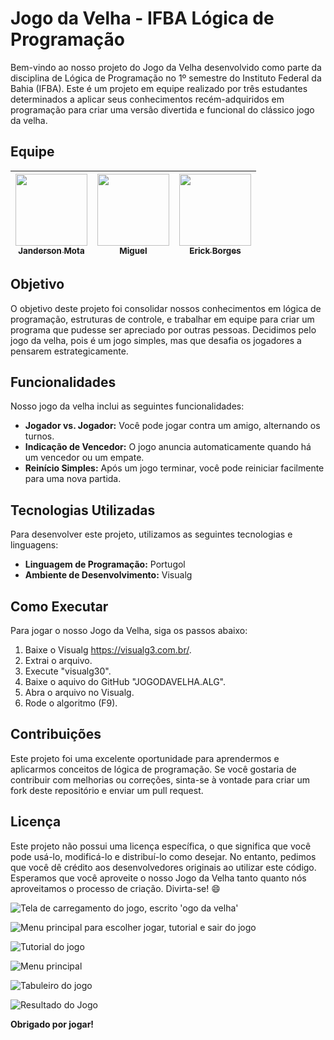 # Jogo da Velha - IFBA Lógica de Programação

Bem-vindo ao nosso projeto do Jogo da Velha desenvolvido como parte da disciplina de Lógica de Programação no 1º semestre do Instituto Federal da Bahia (IFBA). Este é um projeto em equipe realizado por três estudantes determinados a aplicar seus conhecimentos recém-adquiridos em programação para criar uma versão divertida e funcional do clássico jogo da velha.

## Equipe

| [<img loading="lazy" src="https://avatars.githubusercontent.com/u/80362674?v=4" width=115><br><sub>Janderson Mota</sub>](https://github.com/JandersonMota) |  [<img loading="lazy" src="https://avatars.githubusercontent.com/u/126207922?v=4" width=115><br><sub>Miguel</sub>](https://github.com/Troiano1) |  [<img loading="lazy" src="https://avatars.githubusercontent.com/u/135672557?v=4" width=115><br><sub>Erick Borges</sub>](https://github.com/ErickBorgess) |
| :---: | :---: | :---: |

## Objetivo
O objetivo deste projeto foi consolidar nossos conhecimentos em lógica de programação, estruturas de controle, e trabalhar em equipe para criar um programa que pudesse ser apreciado por outras pessoas. Decidimos pelo jogo da velha, pois é um jogo simples, mas que desafia os jogadores a pensarem estrategicamente.

## Funcionalidades
Nosso jogo da velha inclui as seguintes funcionalidades:

- **Jogador vs. Jogador:** Você pode jogar contra um amigo, alternando os turnos.
- **Indicação de Vencedor:** O jogo anuncia automaticamente quando há um vencedor ou um empate.
- **Reinício Simples:** Após um jogo terminar, você pode reiniciar facilmente para uma nova partida.

## Tecnologias Utilizadas
Para desenvolver este projeto, utilizamos as seguintes tecnologias e linguagens:

- **Linguagem de Programação:** Portugol
- **Ambiente de Desenvolvimento:** Visualg

## Como Executar
Para jogar o nosso Jogo da Velha, siga os passos abaixo:

1. Baixe o Visualg https://visualg3.com.br/.
2. Extrai o arquivo.
3. Execute "visualg30".
4. Baixe o aquivo do GitHub "JOGODAVELHA.ALG".
5. Abra o arquivo no Visualg.
6. Rode o algoritmo (F9).

## Contribuições
Este projeto foi uma excelente oportunidade para aprendermos e aplicarmos conceitos de lógica de programação. Se você gostaria de contribuir com melhorias ou correções, sinta-se à vontade para criar um fork deste repositório e enviar um pull request.

## Licença
Este projeto não possui uma licença específica, o que significa que você pode usá-lo, modificá-lo e distribuí-lo como desejar. No entanto, pedimos que você dê crédito aos desenvolvedores originais ao utilizar este código.
Esperamos que você aproveite o nosso Jogo da Velha tanto quanto nós aproveitamos o processo de criação. Divirta-se! 😄

![Tela de carregamento do jogo, escrito 'ogo da velha'](https://github.com/JandersonMota/Jogo-da-Velha/assets/80362674/75c694f6-d107-46b0-9467-e9bbe2ce5fc4)

![Menu principal para escolher  jogar, tutorial e sair do jogo](https://github.com/JandersonMota/Jogo-da-Velha/assets/80362674/c6f64050-31be-42db-ac78-8f402a416c96)

![Tutorial do jogo](https://github.com/JandersonMota/Jogo-da-Velha/assets/80362674/778efb12-3404-4f3b-ad94-bd3b06d0bf6c)

![Menu principal](https://github.com/JandersonMota/Jogo-da-Velha/assets/80362674/6c3c399a-b8c1-4eca-af22-0f04811ae58c)

![Tabuleiro do jogo](https://github.com/JandersonMota/Jogo-da-Velha/assets/80362674/a6e5b2fb-af17-421a-b66c-30a925205113)

![Resultado do Jogo](https://github.com/JandersonMota/Jogo-da-Velha/assets/80362674/f724a6ae-14a1-4800-9388-2098d7ee0bb1)

**Obrigado por jogar!**
